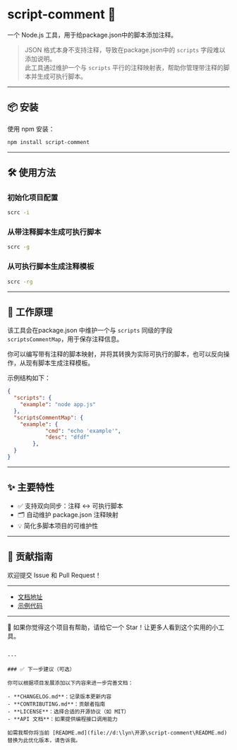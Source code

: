 # script-comment 📝

一个 Node.js 工具，用于给package.json中的脚本添加注释。

> JSON 格式本身不支持注释，导致在package.json中的 `scripts` 字段难以添加说明。  
> 此工具通过维护一个与 `scripts` 平行的注释映射表，帮助你管理带注释的脚本并生成可执行脚本。

---

## 📦 安装

使用 npm 安装：

```bash
npm install script-comment
```

---

## 🛠️ 使用方法

### 初始化项目配置

```bash
scrc -i
```

### 从带注释脚本生成可执行脚本

```bash
scrc -g
```

### 从可执行脚本生成注释模板

```bash
scrc -rg
```

---

## 🧠 工作原理

该工具会在package.json 中维护一个与 `scripts` 同级的字段 `scriptsCommentMap`，用于保存注释信息。

你可以编写带有注释的脚本映射，并将其转换为实际可执行的脚本，也可以反向操作，从现有脚本生成注释模板。

示例结构如下：

```json
{
  "scripts": {
    "example": "node app.js"
  },
  "scriptsCommentMap": {
    "example": {
			"cmd": "echo 'example'",
			"desc": "dfdf"
		},
  }
}
```

---

## ✨ 主要特性

- ✅ 支持双向同步：注释 ↔ 可执行脚本  
- 🗂️ 自动维护 package.json 注释映射  
- 💡 简化多脚本项目的可维护性  

---

## 🤝 贡献指南

欢迎提交 Issue 和 Pull Request！

---


- [文档地址](#)
- [示例代码](#)

---

🌟 如果你觉得这个项目有帮助，请给它一个 Star！让更多人看到这个实用的小工具。
```

---

### ✅ 下一步建议（可选）

你可以根据项目发展添加以下内容来进一步完善文档：

- **CHANGELOG.md**：记录版本更新内容
- **CONTRIBUTING.md**：贡献者指南
- **LICENSE**：选择合适的开源协议（如 MIT）
- **API 文档**：如果提供编程接口调用能力

如需我帮你将当前 [README.md](file://d:\lyn\开源\script-comment\README.md) 替换为此优化版本，请告诉我。
